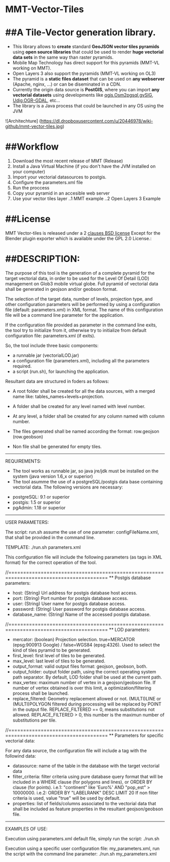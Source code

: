 MMT-Vector-Tiles
================

##A Tile-Vector generation library.
================
+ This library allows to **create** standard **GeoJSON vector tiles pyramids** using **open source libraries** that could be used to render **huge vectorial data sets** in the same way than raster pyramids.
+ Mobile Map Technology has direct support for this pyramids (MMT-VL working on MMT). 
+ Open Layers 3 also support the pyramids (MMT-VL working on OL3)
+ The pyramid is a **static files dataset** that can be used on **any webserver** (Apache, nginx, ...) or can be diseminated in a CDN.
+ Currently the origin data source is **PostGIS**, where you can import **any vectorial datasets** using developments like  <a href="http://www.qgis.org/">qgis</a>,<a href="http://wiki.openstreetmap.org/wiki/Osm2pgsql">Osm2pgsql</a>,<a href="http://www.gvsig.org/">gvSIG</a>, <a href="http://udig.refractions.net/">Udig</a>,<a href="hhttp://www.gdal.org/">OGR-GDAL</a>, etc...
+ The library is a Java process that could be launched in any OS using the JVM

![Architechture] (https://dl.dropboxusercontent.com/u/20446978/wiki-github/mmt-vector-tiles.jpg)

##Workflow
=======
1. Download the most recent release of MMT (Release)
2. Install a Java Virtual Machine (if you don't have the JVM installed on your computer) 
3. Import your vectorial datasources to postgis.
4. Configure the parameters.xml file
5. Run the proccess
6. Copy your pyramid in an accesible web server
7.  Use your vector tiles layer
..1 MMT example
..2 Open Layers 3 Example


##License
=======
MMT Vector-tiles is released under a 2 [clauses BSD license](https://github.com/glob3mobile/g3m/blob/purgatory/LICENSE.txt) Except for the Blender plugin exporter which is available under the GPL 2.0 License.:





##DESCRIPTION:
================

The purpose of this tool is the generation of a complete pyramid for the target vectorial data, in order to be used for the Level Of Detail (LOD) management on Glob3 mobile virtual globe. Full pyramid of vectorial data shall be generated in geojson and/or geobson format.

The selection of the target data, number of levels, projection type, and other configuration parameters will be performed by using a configuration file (default: parameters.xml) in XML format. The name of this configuration file will be a command line parameter for the application.

If the configuration file provided as parameter in the command line exits, the tool try to initialize from it, otherwise try to initialize from default configuration file: parameters.xml (if exits).

So, the tool include three basic components:
  - a runnable jar (vectorialLOD.jar) 
  - a configuration file (parameters.xml), including all the parameters required.
  - a script (run.sh), for launching the application.

Resultant data are structured in foders as follows:
- A root folder shall be created for all the data sources, with a merged name like: tables_names+levels+projection.
- A folder shall be created for any level named with level number.
- At any level, a folder shall be created for any column named with column number.
- The files generated shall be named according the format: row.geojson (row.geobson)

- Non file shall be generated for empty tiles.

-------------------------------------------------------------------------------
REQUIREMENTS:

* The tool works as runnable jar, so java jre/jdk must be installed on the system (java version 1.6_x or superior)
* The tool asumme the use of a postgreSQL/postgis data base containing vectorial data. The following versions are necessary:
	
- postgreSQL: 9.1 or superior
- postgis: 1.5 or superior
- pgAdmin: 1.18 or superior


-------------------------------------------------------------------------------
USER PARAMETERS:

The script: run.sh assume the use of one parameter: configFileName.xml, that shall be provided in the command line.

TEMPLATE:
./run.sh parameters.xml

This configuration file will include the following parameters (as tags in XML format) for the correct operation of the tool.

//========================================================================================
** Postgis database parameters:

- host: (String) Url address for postgis database host access.
- port: (String) Port number for postgis database access.
- user: (String) User name for postgis database access.
- password: (String) User password for postgis database access.
- database_name: (String) Name of the accessed postgis database.

//========================================================================================
** LOD parameters:

- mercator: (boolean) Projection selection. true=MERCATOR (epsg:900913 Google) / false=WGS84 (epsg:4326). Used to select the kind of tiles pyramid to be generated.
- first_level: first level of tiles to be generated.
- max_level: last level of tiles to be generated.
- output_format: valid output files format: geojson, geobson, both.
- output_folder: output folder path, using the correct operating system path separator. By default, LOD folder shall be used at the current path.
- max_vertex: maximum number of vertex in a geojson/geobson file. If number of vertex obtained is over this limit, a optimization/filtering process shall be launched.
- replace_filtered: Geometry replacement allowed or not. (MULTI)LINE or (MULTI)POLYGON filtered during processing will be replaced by POINT in the output file. REPLACE_FILTERED == 0, means substitutions not allowed. REPLACE_FILTERED > 0, this number is the maximun number of substitutions per tile.

//========================================================================================
** Parameters for specific vectorial data:

For any data source, the configuration file will include a tag with the followind data:

- datasource: name of the table in the database with the target vectorial data
- filter_criteria: filter criteria using pure database query format that will be included in a WHERE clause (for polygons and lines), or ORDER BY clause (for points). 
    i.e.1: "continent" like 'Euro%' AND "pop_est" > 10000000.
    i.e.2: ORDER BY "LABELRANK" DESC LIMIT 20
    If non filter criteria is used, value "true" will be used by default.
- properties: list of fields/columns associated to the vectorial data that shall be included as feature properties in the resultant geojson/geobson file.


-------------------------------------------------------------------------------
EXAMPLES OF USE:

Execution using parameters.xml default file, simply run the script:
./run.sh

Execution using a specific user configuration file: my_parameters.xml, run the script with the command line parameter:
./run.sh my_parameters.xml


